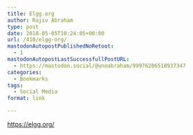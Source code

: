 ```yaml
---
title: Elgg.org
author: Rajiv Abraham
type: post
date: 2018-05-05T10:24:05+00:00
url: /410/elgg-org/
mastodonAutopostPublishedNoRetoot:
  - 1
mastodonAutopostLastSuccessfullPostURL:
  - https://mastodon.social/@unoabraham/99976206518937347
categories:
  - Bookmarks
tags:
  - Social Media
format: link

---
```

<https://elgg.org/>